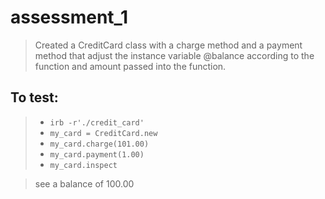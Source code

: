 # assessment_1

> Created a CreditCard class
> with a charge method
> and a payment method
> that adjust the instance variable @balance
> according to the function and amount
> passed into the function.

## To test:

> * `irb -r'./credit_card'`
> * `my_card = CreditCard.new`
> * `my_card.charge(101.00)`
> * `my_card.payment(1.00)`
> * `my_card.inspect`

> see a balance of 100.00

